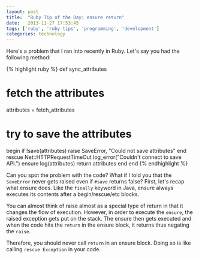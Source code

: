 ```yaml
---
layout: post
title:  "Ruby Tip of the Day: ensure return"
date:   2013-11-27 17:53:45
tags: ['ruby', 'ruby tips', 'programming', 'development']
categories: technology
---
```


Here's a problem that I ran into recently in Ruby. Let's say you had the
following method:

{% highlight ruby %}
def sync_attributes
  # fetch the attributes
  attributes = fetch_attributes

  # try to save the attributes
  begin
    if !save(attributes)
      raise SaveError, "Could not save attributes"
    end
  rescue Net::HTTPRequestTimeOut
    log_error("Couldn't connect to save API.")
  ensure
    log(attributes)
    return attributes
  end
end
{% endhighlight %}

Can you spot the problem with the code? What if I told you that the
`SaveError` never gets raised even if `#save` returns false? First, let's recap
what ensure does. Like the `finally` keyword in Java, ensure always executes
its contents after a begin/rescue/etc blocks.

You can almost think of raise almost as a special type of return in that it
changes the flow of execution. However, in order to execute the `ensure`, the
raised exception gets put on the stack. The ensure then gets executed and when
the code hits the `return` in the ensure block, it returns thus negating the
`raise`.

Therefore, you should never call `return` in an ensure block. Doing so is like
calling `rescue Exception` in your code.
